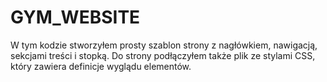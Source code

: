 # GYM_WEBSITE
 W tym kodzie stworzyłem prosty szablon strony z nagłówkiem, nawigacją, sekcjami treści i stopką. Do strony podłączyłem także plik ze stylami CSS, który zawiera definicje wyglądu elementów.
